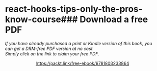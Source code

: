 # react-hooks-tips-only-the-pros-know-course### Download a free PDF

 <i>If you have already purchased a print or Kindle version of this book, you can get a DRM-free PDF version at no cost.<br>Simply click on the link to claim your free PDF.</i>
<p align="center"> <a href="https://packt.link/free-ebook/9781803233864">https://packt.link/free-ebook/9781803233864 </a> </p>